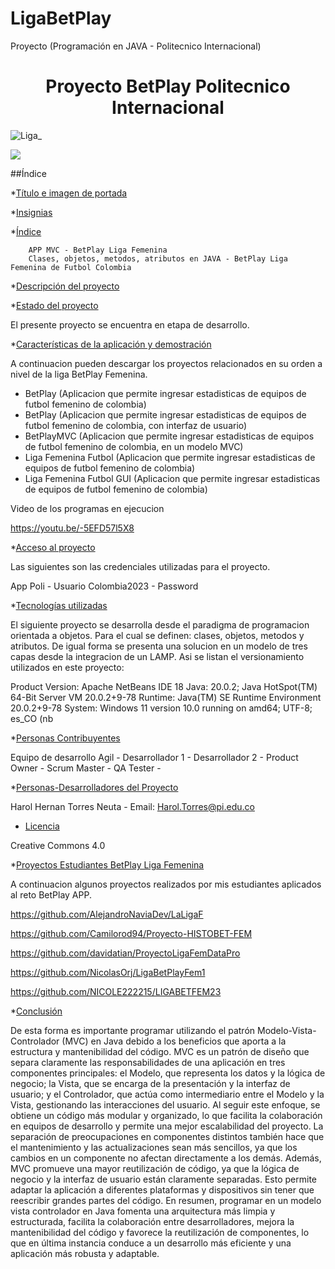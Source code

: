 # LigaBetPlay
Proyecto (Programación en JAVA - Politecnico Internacional) 

<h1 align="center"> Proyecto BetPlay Politecnico Internacional </h1>



![Liga_](https://github.com/Harol003/LigaBetPlay/assets/66041310/28ee661a-c8a9-42dc-ac92-c489e6248de4)


   <img src="https://img.shields.io/badge/STATUS-EN%20DESAROLLO-green">
 </p>
 



##Índice

*[Título e imagen de portada](#Título-e-imagen-de-portada)

*[Insignias](#insignias)

*[Índice](#índice)

        APP MVC - BetPlay Liga Femenina
        Clases, objetos, metodos, atributos en JAVA - BetPlay Liga Femenina de Futbol Colombia

*[Descripción del proyecto](#descripción-del-proyecto)

*[Estado del proyecto](#Estado-del-proyecto)

El presente proyecto se encuentra en etapa de desarrollo.

*[Características de la aplicación y demostración](#Características-de-la-aplicación-y-demostración)

A continuacion pueden descargar los proyectos relacionados en su orden a nivel de la liga BetPlay Femenina.

- BetPlay (Aplicacion que permite ingresar estadisticas de equipos de futbol femenino de colombia)
- BetPlay (Aplicacion que permite ingresar estadisticas de equipos de futbol femenino de colombia, con interfaz de usuario)
- BetPlayMVC (Aplicacion que permite ingresar estadisticas de equipos de futbol femenino de colombia, en un modelo MVC)
- Liga Femenina Futbol (Aplicacion que permite ingresar estadisticas de equipos de futbol femenino de colombia)
- Liga Femenina Futbol GUI (Aplicacion que permite ingresar estadisticas de equipos de futbol femenino de colombia)

Video de los programas en ejecucion

https://youtu.be/-5EFD57l5X8

*[Acceso al proyecto](#acceso-proyecto)

Las siguientes son las credenciales utilizadas para el proyecto.

App
   Poli - Usuario
   Colombia2023   - Password

*[Tecnologías utilizadas](#tecnologías-utilizadas)

El siguiente proyecto se desarrolla desde el paradigma de programacion orientada a objetos. Para el cual se definen: clases, objetos, metodos y atributos. De igual forma se presenta una solucion en un modelo de tres capas desde la integracion de un LAMP. Asi se listan el versionamiento utilizados en este proyecto: 

Product Version: Apache NetBeans IDE 18
Java: 20.0.2; Java HotSpot(TM) 64-Bit Server VM 20.0.2+9-78
Runtime: Java(TM) SE Runtime Environment 20.0.2+9-78
System: Windows 11 version 10.0 running on amd64; UTF-8; es_CO (nb


*[Personas Contribuyentes](#personas-contribuyentes)

Equipo de desarrollo Agil  - 
Desarrollador 1            -
Desarrollador 2            -
Product Owner              -
Scrum Master               -
QA Tester                  -

*[Personas-Desarrolladores del Proyecto](#personas-desarrolladores)

Harol Hernan Torres Neuta - Email: Harol.Torres@pi.edu.co

* [Licencia](#licencia)

Creative Commons 4.0

*[Proyectos Estudiantes BetPlay Liga Femenina](#BetPlayAPP)

A continuacion algunos proyectos realizados por mis estudiantes aplicados al reto BetPlay APP. 

https://github.com/AlejandroNaviaDev/LaLigaF

https://github.com/Camilorod94/Proyecto-HISTOBET-FEM

https://github.com/davidatian/ProyectoLigaFemDataPro

https://github.com/NicolasOrj/LigaBetPlayFem1

https://github.com/NICOLE222215/LIGABETFEM23



*[Conclusión](#conclusión)

De esta forma es importante programar utilizando el patrón Modelo-Vista-Controlador (MVC) en Java debido a los beneficios que aporta a la estructura y mantenibilidad del código. MVC es un patrón de diseño que separa claramente las responsabilidades de una aplicación en tres componentes principales: el Modelo, que representa los datos y la lógica de negocio; la Vista, que se encarga de la presentación y la interfaz de usuario; y el Controlador, que actúa como intermediario entre el Modelo y la Vista, gestionando las interacciones del usuario. Al seguir este enfoque, se obtiene un código más modular y organizado, lo que facilita la colaboración en equipos de desarrollo y permite una mejor escalabilidad del proyecto. La separación de preocupaciones en componentes distintos también hace que el mantenimiento y las actualizaciones sean más sencillos, ya que los cambios en un componente no afectan directamente a los demás. Además, MVC promueve una mayor reutilización de código, ya que la lógica de negocio y la interfaz de usuario están claramente separadas. Esto permite adaptar la aplicación a diferentes plataformas y dispositivos sin tener que reescribir grandes partes del código. En resumen, programar en un modelo vista controlador en Java fomenta una arquitectura más limpia y estructurada, facilita la colaboración entre desarrolladores, mejora la mantenibilidad del código y favorece la reutilización de componentes, lo que en última instancia conduce a un desarrollo más eficiente y una aplicación más robusta y adaptable.
